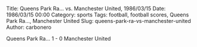 Title: Queens Park Ra… vs. Manchester United, 1986/03/15
Date: 1986/03/15 00:00
Category: sports
Tags: football, football scores, Queens Park Ra…, Manchester United
Slug: queens-park-ra-vs-manchester-united
Author: carbonero


Queens Park Ra… 1 - 0 Manchester United
